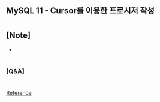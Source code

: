 ## MySQL 11 - Cursor를 이용한 프로시저 작성

#

## [Note]

-

#

### [Q&A]

#

[Reference](https://www.youtube.com/watch?v=_69a6bnMq64&list=PLEOnZ6GeucBU7FR26mn9d3Mxqc8V81yHX&index=11)
